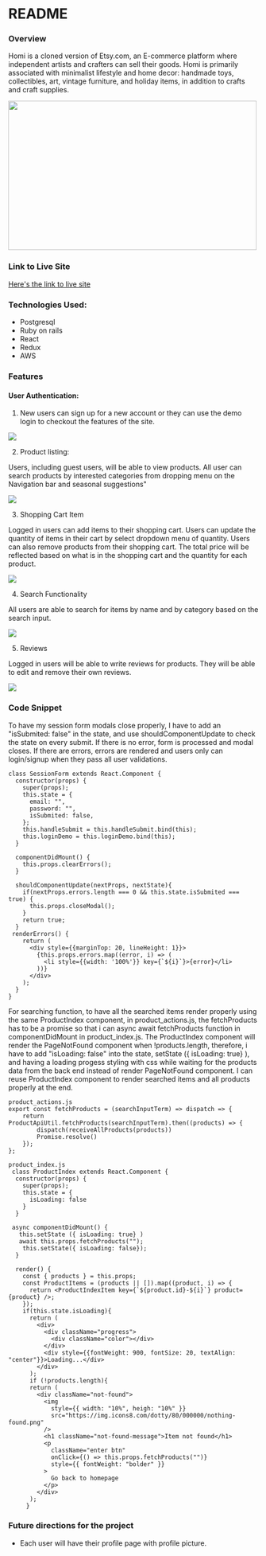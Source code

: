 # README

### **Overview**

Homi is a cloned version of Etsy.com, an E-commerce platform where independent artists and crafters can sell their goods. Homi is primarily associated with minimalist lifestyle and home decor: handmade toys, collectibles, art, vintage furniture, and holiday items, in addition to crafts and craft supplies.


<img src="https://homi-seeds.s3.us-east-2.amazonaws.com/homepage.jpg" style="height: 300px; width:500px;">

### **Link to Live Site**

[Here's the link to live site](https://homi198.herokuapp.com/#/)

### Technologies Used:

* Postgresql
* Ruby on rails
* React
* Redux
* AWS

### Features

#### User Authentication: 

1. New users can sign up for a new account or they can use the demo login to checkout the features of the site.

![](https://homi-seeds.s3.us-east-2.amazonaws.com/loginout_SparkVideo.gif)


2. Product listing: 

Users, including guest users, will be able to view products. 
All user can search products by interested categories from dropping menu on the Navigation bar and seasonal suggestions"

![](https://homi-seeds.s3.us-east-2.amazonaws.com/category_SparkVideo.gif)

3. Shopping Cart Item

Logged in users can add items to their shopping cart. Users can update the quantity of items in their cart by select dropdown menu of quantity. Users can also remove products from their shopping cart. The total price will be reflected based on what is in the shopping cart and the quantity for each product.

![](https://homi-seeds.s3.us-east-2.amazonaws.com/shoppingcart.png)

4. Search Functionality

All users are able to search for items by name and by category based on the search input. 

![](https://homi-seeds.s3.us-east-2.amazonaws.com/homi_searching.gif)

5. Reviews

Logged in users will be able to write reviews for products. They  will be able to edit and remove their own reviews. 

![](https://homi-seeds.s3.us-east-2.amazonaws.com/review.png)

### Code Snippet 

To have my session form modals close properly, I have to add an "isSubmited: false" in the state, and use shouldComponentUpdate to check the state on every submit. If there is no error, form is processed and modal closes. If there are errors, errors are rendered and users only can login/signup when they pass all user validations.

```...javascript
class SessionForm extends React.Component {
  constructor(props) {
    super(props);
    this.state = {
      email: "",
      password: "",
      isSubmited: false,
    };
    this.handleSubmit = this.handleSubmit.bind(this);
    this.loginDemo = this.loginDemo.bind(this);
  }

  componentDidMount() {
    this.props.clearErrors();
  }

  shouldComponentUpdate(nextProps, nextState){
    if(nextProps.errors.length === 0 && this.state.isSubmited === true) {
      this.props.closeModal();
    }
    return true;
  }
 renderErrors() {
    return (
      <div style={{marginTop: 20, lineHeight: 1}}>
        {this.props.errors.map((error, i) => (
          <li style={{width: '100%'}} key={`${i}`}>{error}</li>
        ))}
      </div>
    );
  }
}
```


For searching function, to have all the searched items render properly using the same ProductIndex component, in product_actions.js, the fetchProducts has to be a promise so that i can async await fetchProducts function in componentDidMount in product_index.js. The ProductIndex component will render the PageNotFound component when !products.length, therefore, i have to add "isLoading: false" into the state, setState ({ isLoading: true} ), and having a loading progess styling with css while waiting for the products data from the back end instead of render PageNotFound component. I can reuse ProductIndex component to render searched items and all products properly at the end.

```...javascript
product_actions.js
export const fetchProducts = (searchInputTerm) => dispatch => {
    return ProductApiUtil.fetchProducts(searchInputTerm).then((products) => {
        dispatch(receiveAllProducts(products))
        Promise.resolve()
    });
};

product_index.js
 class ProductIndex extends React.Component {
  constructor(props) {
    super(props);
    this.state = {
      isLoading: false
    }
  }

 async componentDidMount() {
   this.setState ({ isLoading: true} ) 
   await this.props.fetchProducts("");
    this.setState({ isLoading: false}); 
  }

  render() {
    const { products } = this.props;
    const ProductItems = (products || []).map((product, i) => {
      return <ProductIndexItem key={`${product.id}-${i}`} product={product} />;
    });
    if(this.state.isLoading){
      return (
        <div>
          <div className="progress">
            <div className="color"></div>
          </div>
          <div style={{fontWeight: 900, fontSize: 20, textAlign: "center"}}>Loading...</div>
        </div>
      );
      if (!products.length){
      return (
        <div className="not-found">
          <img
            style={{ width: "10%", heigh: "10%" }}
            src="https://img.icons8.com/dotty/80/000000/nothing-found.png"
          />
          <h1 className="not-found-message">Item not found</h1>
          <p
            className="enter btn"
            onClick={() => this.props.fetchProducts("")}
            style={{ fontWeight: "bolder" }}
          >
            Go back to homepage
          </p>
        </div>
      );
     }
 ```

### Future directions for the project
* Each user will have their profile page with profile picture.

